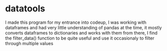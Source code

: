 # datatools

I made this program for my entrance into codeup, I was working with dataframes and had very little understanding 
of pandas at the time, it mostly converts dataframes to dictionaries and works with them from there, I find the filter_data() function to be quite useful and use it occasionaly to filter through multiple values
